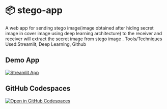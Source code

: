 # 📦 stego-app

A web app for sending stego image(image obtained after hiding secret image in cover image using deep learning architecture) to the receiver and receiver will extract the secret image from stego image .
Tools/Techniques Used:Streamlit, Deep Learning, Github           

## Demo App

[![Streamlit App](https://static.streamlit.io/badges/streamlit_badge_black_white.svg)](https://stego-app.streamlit.app/)

## GitHub Codespaces

[![Open in GitHub Codespaces](https://github.com/codespaces/badge.svg)](https://codespaces.new/streamlit/app-starter-kit?quickstart=1)


